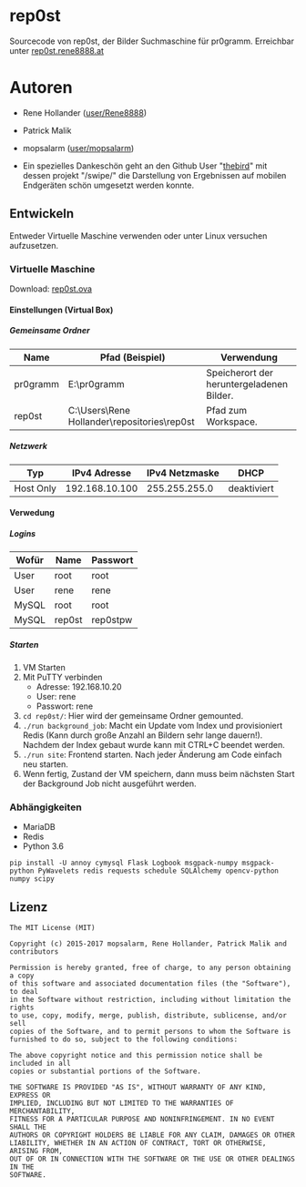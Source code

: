 rep0st
======
Sourcecode von rep0st, der Bilder Suchmaschine für pr0gramm. Erreichbar unter [rep0st.rene8888.at](https://rep0st.rene8888.at/)

# Autoren
- Rene Hollander ([user/Rene8888](http://pr0gramm.com/user/Rene8888))
- Patrick Malik
- mopsalarm ([user/mopsalarm](http://pr0gramm.com/user/mopsalarm))

- Ein spezielles Dankeschön geht an den Github User "[thebird](https://github.com/thebird/)"  mit dessen projekt "/swipe/" die Darstellung von Ergebnissen auf mobilen Endgeräten schön umgesetzt werden konnte.

## Entwickeln
Entweder Virtuelle Maschine verwenden oder unter Linux versuchen aufzusetzen.

### Virtuelle Maschine
Download: [rep0st.ova](https://files.rene8888.at/rep0st/rep0st.ova)

#### Einstellungen (Virtual Box)
##### Gemeinsame Ordner

| Name | Pfad (Beispiel) | Verwendung |
| ------------- | ------------- | ------------- |
| pr0gramm  | E:\pr0gramm  | Speicherort der heruntergeladenen Bilder. |
| rep0st  | C:\Users\Rene Hollander\repositories\rep0st | Pfad zum Workspace. |

##### Netzwerk

| Typ | IPv4 Adresse | IPv4 Netzmaske | DHCP |
| ------------- | ------------- | ------------- | ------------- |
| Host Only  | 192.168.10.100 | 255.255.255.0 | deaktiviert  |

#### Verwedung
##### Logins

| Wofür | Name | Passwort |
| ------------- | ------------- | ------------- | 
| User  | root  | root |
| User  | rene | rene |
| MySQL | root | root |
| MySQL | rep0st | rep0stpw |

##### Starten
1. VM Starten
2. Mit PuTTY verbinden
   - Adresse: 192.168.10.20
   - User: rene
   - Passwort: rene
3. `cd rep0st/`: Hier wird der gemeinsame Ordner gemounted.
4. `./run background_job`: Macht ein Update vom Index und provisioniert Redis (Kann durch große Anzahl an Bildern sehr lange dauern!). Nachdem der Index gebaut wurde kann mit CTRL+C beendet werden.
5. `./run site`: Frontend starten. Nach jeder Änderung am Code einfach neu starten.
6. Wenn fertig, Zustand der VM speichern, dann muss beim nächsten Start der Background Job nicht ausgeführt werden.

### Abhängigkeiten
- MariaDB
- Redis
- Python 3.6
```
pip install -U annoy cymysql Flask Logbook msgpack-numpy msgpack-python PyWavelets redis requests schedule SQLAlchemy opencv-python numpy scipy
```

## Lizenz
```
The MIT License (MIT)

Copyright (c) 2015-2017 mopsalarm, Rene Hollander, Patrick Malik and contributors

Permission is hereby granted, free of charge, to any person obtaining a copy
of this software and associated documentation files (the "Software"), to deal
in the Software without restriction, including without limitation the rights
to use, copy, modify, merge, publish, distribute, sublicense, and/or sell
copies of the Software, and to permit persons to whom the Software is
furnished to do so, subject to the following conditions:

The above copyright notice and this permission notice shall be included in all
copies or substantial portions of the Software.

THE SOFTWARE IS PROVIDED "AS IS", WITHOUT WARRANTY OF ANY KIND, EXPRESS OR
IMPLIED, INCLUDING BUT NOT LIMITED TO THE WARRANTIES OF MERCHANTABILITY,
FITNESS FOR A PARTICULAR PURPOSE AND NONINFRINGEMENT. IN NO EVENT SHALL THE
AUTHORS OR COPYRIGHT HOLDERS BE LIABLE FOR ANY CLAIM, DAMAGES OR OTHER
LIABILITY, WHETHER IN AN ACTION OF CONTRACT, TORT OR OTHERWISE, ARISING FROM,
OUT OF OR IN CONNECTION WITH THE SOFTWARE OR THE USE OR OTHER DEALINGS IN THE
SOFTWARE.
```
